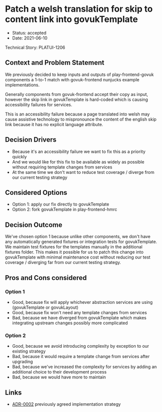 # Patch a welsh translation for skip to content link into govukTemplate

* Status: accepted
* Date: 2021-06-10

Technical Story: PLATUI-1206

## Context and Problem Statement

We previously decided to keep inputs and outputs of play-frontend-govuk components a 1-to-1 match with govuk-frontend 
nunjucks example implementations.

Generally components from govuk-frontend accept their copy as input, however the skip link in govukTemplate is 
hard-coded which is causing accessibility failures for services.

This is an accessibility failure because a page translated into welsh may cause assistive technology to mispronounce the 
content of the english skip link because it has no explicit language attribute.

## Decision Drivers

* Because it's an accessibility failure we want to fix this as a priority quickly
* And we would like for this fix to be available as widely as possible without requiring template changes from services
* At the same time we don't want to reduce test coverage / diverge from our current testing strategy

## Considered Options

* Option 1: apply our fix directly to govukTemplate
* Option 2: fork govukTemplate in play-frontend-hmrc

## Decision Outcome

We've chosen option 1 because unlike other components, we don't have any automatically generated fixtures or integration 
tests for govukTemplate. We maintain test fixtures for the templates manually in the additional fixtures folder. This 
makes it possible for us to patch this change into govukTemplate with minimal maintenance cost without reducing our test 
coverage / diverging far from our current testing strategy.

## Pros and Cons considered

### Option 1

* Good, because fix will apply whichever abstraction services are using (govukTemplate or govukLayout)
* Good, because fix won't need any template changes from services
* Bad, because we have diverged from govukTemplate which makes integrating upstream changes possibly more complicated

### Option 2

* Good, because we avoid introducing complexity by exception to our existing strategy 
* Bad, because it would require a template change from services after upgrading
* Bad, because we've increased the complexity for services by adding an additional choice to their development process
* Bad, because we would have more to maintain

## Links

* [ADR-0002](0002-maintain-parity-with-govuk-frontend.md) previously agreed implementation strategy